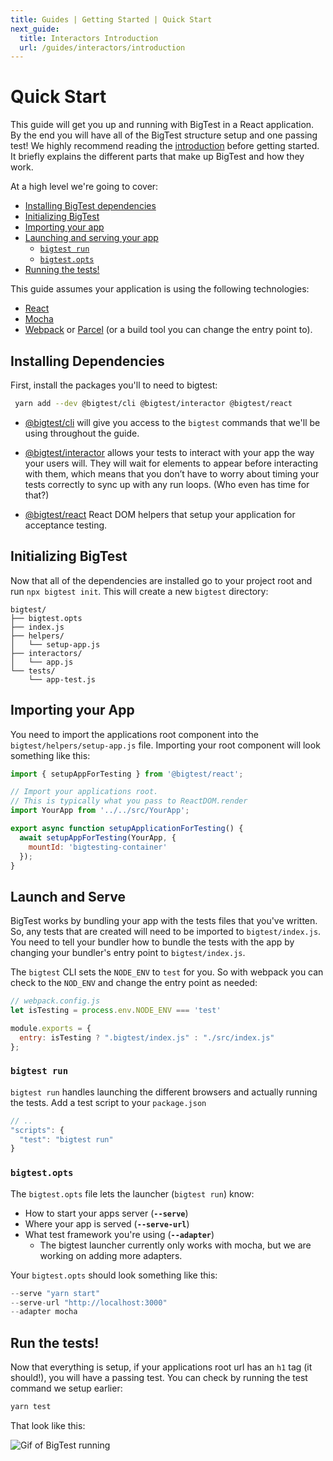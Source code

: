 ```yaml
---
title: Guides | Getting Started | Quick Start
next_guide:
  title: Interactors Introduction
  url: /guides/interactors/introduction
---
```


# Quick Start

This guide will get you up and running with BigTest in a React
application. By the end you will have all of the BigTest structure
setup and one passing test! We highly recommend reading the
[introduction](/guides/getting-started/introduction) before getting
started. It briefly explains the different parts that make up
BigTest and how they work.

At a high level we're going to cover:

- [Installing BigTest dependencies](#install-dependencies)
- [Initializing BigTest](#initializing-bigtest)
- [Importing your app](#importing-your-app)
- [Launching and serving your app](#launch-and-serve)
  - [`bigtest run`](#bigtest-run)
  - [`bigtest.opts`](#bigtestopts)
- [Running the tests!](#run-the-tests)

This guide assumes your application is using the following
technologies:

- [React](https://reactjs.org)
- [Mocha](https://mochajs.org/)
- [Webpack](https://webpack.js.org) or [Parcel](https://parceljs.org)
(or a build tool you can change the entry point to).

## Installing Dependencies

First, install the packages you'll to need to bigtest:

```bash
 yarn add --dev @bigtest/cli @bigtest/interactor @bigtest/react
```

- [@bigtest/cli](https://github.com/bigtestjs/cli) will give you
access to the `bigtest` commands that we'll be using throughout the
guide.

- [@bigtest/interactor](https://github.com/bigtestjs/interactor)
allows your tests to interact with your app the way your users
will. They will wait for elements to appear before interacting with
them, which means that you don’t have to worry about timing your tests
correctly to sync up with any run loops. (Who even has time for that?)

- [@bigtest/react](https://github.com/bigtestjs/react) React DOM
helpers that setup your application for acceptance testing.

## Initializing BigTest

Now that all of the dependencies are installed go to your project root
and run `npx bigtest init`. This will create a new `bigtest`
directory:

```
bigtest/
├── bigtest.opts
├── index.js
├── helpers/
│   └── setup-app.js
├── interactors/
│   └── app.js
└── tests/
    └── app-test.js
```

## Importing your App

You need to import the applications root component into the
`bigtest/helpers/setup-app.js` file. Importing your root component
will look something like this:

```javascript
import { setupAppForTesting } from '@bigtest/react';

// Import your applications root.
// This is typically what you pass to ReactDOM.render
import YourApp from '../../src/YourApp';

export async function setupApplicationForTesting() {
  await setupAppForTesting(YourApp, {
    mountId: 'bigtesting-container'
  });
}
```

## Launch and Serve

BigTest works by bundling your app with the tests files that you've
written. So, any tests that are created will need to be imported to
`bigtest/index.js`.
You need to tell your bundler how to bundle the tests with the app by
changing your bundler's entry point to `bigtest/index.js`.

The `bigtest` CLI sets the `NODE_ENV` to `test` for you. So with
webpack you can check to the `NOD_ENV` and change the entry point as
needed:

```javascript
// webpack.config.js
let isTesting = process.env.NODE_ENV === 'test'

module.exports = {
  entry: isTesting ? ".bigtest/index.js" : "./src/index.js"
};
```

### `bigtest run`

`bigtest run` handles launching the different browsers and actually
running the tests. Add a test script to your `package.json`

```javascript
// ..
"scripts": {
  "test": "bigtest run"
}
```

### `bigtest.opts`

The `bigtest.opts` file lets the launcher (`bigtest run`) know:

- How to start your apps server (**`--serve`**)
- Where your app is served (**`--serve-url`**)
- What test framework you're using (**`--adapter`**)
  - The bigtest launcher currently only works with mocha, but we are
working on adding more adapters.

Your `bigtest.opts` should look something like this:

```javascript
--serve "yarn start"
--serve-url "http://localhost:3000"
--adapter mocha
```

## Run the tests!

Now that everything is setup, if your applications root url has an
`h1` tag (it should!), you will have a passing test. You can check by
running the test command we setup earlier:

```bash
yarn test
```

That look like this:

![Gif of BigTest running](https://i.imgur.com/1yBTPgC.gif)
